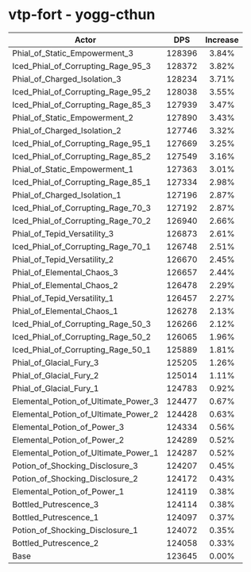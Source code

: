 # vtp-fort - yogg-cthun
| Actor | DPS | Increase |
|---|:---:|:---:|
|Phial_of_Static_Empowerment_3|128396|3.84%|
|Iced_Phial_of_Corrupting_Rage_95_3|128372|3.82%|
|Phial_of_Charged_Isolation_3|128234|3.71%|
|Iced_Phial_of_Corrupting_Rage_95_2|128038|3.55%|
|Iced_Phial_of_Corrupting_Rage_85_3|127939|3.47%|
|Phial_of_Static_Empowerment_2|127890|3.43%|
|Phial_of_Charged_Isolation_2|127746|3.32%|
|Iced_Phial_of_Corrupting_Rage_95_1|127669|3.25%|
|Iced_Phial_of_Corrupting_Rage_85_2|127549|3.16%|
|Phial_of_Static_Empowerment_1|127363|3.01%|
|Iced_Phial_of_Corrupting_Rage_85_1|127334|2.98%|
|Phial_of_Charged_Isolation_1|127196|2.87%|
|Iced_Phial_of_Corrupting_Rage_70_3|127192|2.87%|
|Iced_Phial_of_Corrupting_Rage_70_2|126940|2.66%|
|Phial_of_Tepid_Versatility_3|126873|2.61%|
|Iced_Phial_of_Corrupting_Rage_70_1|126748|2.51%|
|Phial_of_Tepid_Versatility_2|126670|2.45%|
|Phial_of_Elemental_Chaos_3|126657|2.44%|
|Phial_of_Elemental_Chaos_2|126478|2.29%|
|Phial_of_Tepid_Versatility_1|126457|2.27%|
|Phial_of_Elemental_Chaos_1|126278|2.13%|
|Iced_Phial_of_Corrupting_Rage_50_3|126266|2.12%|
|Iced_Phial_of_Corrupting_Rage_50_2|126065|1.96%|
|Iced_Phial_of_Corrupting_Rage_50_1|125889|1.81%|
|Phial_of_Glacial_Fury_3|125205|1.26%|
|Phial_of_Glacial_Fury_2|125014|1.11%|
|Phial_of_Glacial_Fury_1|124783|0.92%|
|Elemental_Potion_of_Ultimate_Power_3|124477|0.67%|
|Elemental_Potion_of_Ultimate_Power_2|124428|0.63%|
|Elemental_Potion_of_Power_3|124334|0.56%|
|Elemental_Potion_of_Power_2|124289|0.52%|
|Elemental_Potion_of_Ultimate_Power_1|124287|0.52%|
|Potion_of_Shocking_Disclosure_3|124207|0.45%|
|Potion_of_Shocking_Disclosure_2|124172|0.43%|
|Elemental_Potion_of_Power_1|124119|0.38%|
|Bottled_Putrescence_3|124114|0.38%|
|Bottled_Putrescence_1|124097|0.37%|
|Potion_of_Shocking_Disclosure_1|124072|0.35%|
|Bottled_Putrescence_2|124058|0.33%|
|Base|123645|0.00%|
